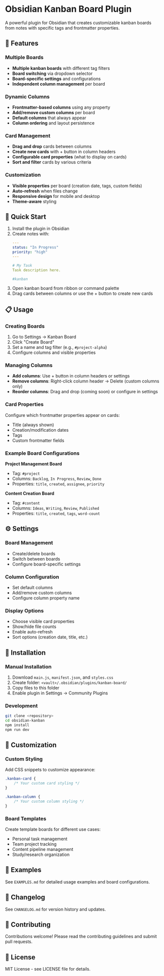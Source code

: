 # Obsidian Kanban Board Plugin

A powerful plugin for Obsidian that creates customizable kanban boards from notes with specific tags and frontmatter properties.

## 🎯 Features

### Multiple Boards
- **Multiple kanban boards** with different tag filters
- **Board switching** via dropdown selector
- **Board-specific settings** and configurations
- **Independent column management** per board

### Dynamic Columns
- **Frontmatter-based columns** using any property
- **Add/remove custom columns** per board
- **Default columns** that always appear
- **Column ordering** and layout persistence

### Card Management
- **Drag and drop** cards between columns
- **Create new cards** with + button in column headers
- **Configurable card properties** (what to display on cards)
- **Sort and filter** cards by various criteria

### Customization
- **Visible properties** per board (creation date, tags, custom fields)
- **Auto-refresh** when files change
- **Responsive design** for mobile and desktop
- **Theme-aware** styling

## 🚀 Quick Start

1. Install the plugin in Obsidian
2. Create notes with:
   ```yaml
   ---
   status: "In Progress"
   priority: "high"
   ---
   
   # My Task
   Task description here.
   
   #kanban
   ```
3. Open kanban board from ribbon or command palette
4. Drag cards between columns or use the + button to create new cards

## 📋 Usage

### Creating Boards
1. Go to Settings → Kanban Board
2. Click "Create Board"
3. Set a name and tag filter (e.g., `#project-alpha`)
4. Configure columns and visible properties

### Managing Columns
- **Add columns**: Use + button in column headers or settings
- **Remove columns**: Right-click column header → Delete (custom columns only)
- **Reorder columns**: Drag and drop (coming soon) or configure in settings

### Card Properties
Configure which frontmatter properties appear on cards:
- Title (always shown)
- Creation/modification dates
- Tags
- Custom frontmatter fields

### Example Board Configurations

**Project Management Board**
- Tag: `#project`
- Columns: `Backlog`, `In Progress`, `Review`, `Done`
- Properties: `title`, `created`, `assignee`, `priority`

**Content Creation Board**
- Tag: `#content`
- Columns: `Ideas`, `Writing`, `Review`, `Published`
- Properties: `title`, `created`, `tags`, `word-count`

## ⚙️ Settings

### Board Management
- Create/delete boards
- Switch between boards
- Configure board-specific settings

### Column Configuration
- Set default columns
- Add/remove custom columns
- Configure column property name

### Display Options
- Choose visible card properties
- Show/hide file counts
- Enable auto-refresh
- Sort options (creation date, title, etc.)

## 🔧 Installation

### Manual Installation
1. Download `main.js`, `manifest.json`, and `styles.css`
2. Create folder: `<vault>/.obsidian/plugins/kanban-board/`
3. Copy files to this folder
4. Enable plugin in Settings → Community Plugins

### Development
```bash
git clone <repository>
cd obsidian-kanban
npm install
npm run dev
```

## 🎨 Customization

### Custom Styling
Add CSS snippets to customize appearance:
```css
.kanban-card {
    /* Your custom card styling */
}

.kanban-column {
    /* Your custom column styling */
}
```

### Board Templates
Create template boards for different use cases:
- Personal task management
- Team project tracking
- Content pipeline management
- Study/research organization

## 📖 Examples

See `EXAMPLES.md` for detailed usage examples and board configurations.

## 🔄 Changelog

See `CHANGELOG.md` for version history and updates.

## 🤝 Contributing

Contributions welcome! Please read the contributing guidelines and submit pull requests.

## 📄 License

MIT License - see LICENSE file for details.